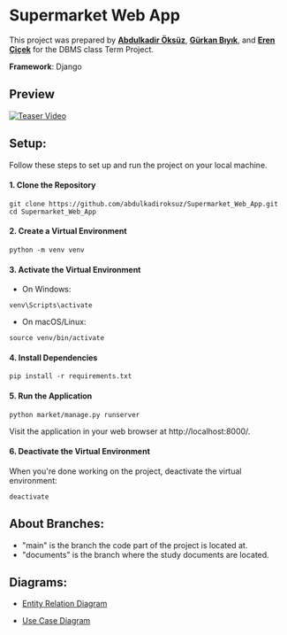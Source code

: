 # Supermarket Web App
This project was prepared by [__Abdulkadir Öksüz__](https://github.com/abdulkadiroksuz), [__Gürkan Bıyık__](https://github.com/grknbyk), and [__Eren Çiçek__](https://github.com/erenciceek) for the DBMS class Term Project.

__Framework__: Django
## Preview

[![Teaser Video](https://img.youtube.com/vi/HeyAbTITaTY/0.jpg)](https://www.youtube.com/watch?v=HeyAbTITaTY)

## Setup:
Follow these steps to set up and run the project on your local machine. 
#### 1. Clone the Repository
```
git clone https://github.com/abdulkadiroksuz/Supermarket_Web_App.git
cd Supermarket_Web_App
```
#### 2. Create a Virtual Environment
```
python -m venv venv
```
#### 3. Activate the Virtual Environment
- On Windows:
```
venv\Scripts\activate
```
- On macOS/Linux:
```
source venv/bin/activate
```
#### 4. Install Dependencies
```
pip install -r requirements.txt
```
#### 5. Run the Application
```
python market/manage.py runserver
```
Visit the application in your web browser at http://localhost:8000/.
#### 6. Deactivate the Virtual Environment
When you're done working on the project, deactivate the virtual environment:
```
deactivate
```

## About Branches:
- "main" is the branch the code part of the project is located at.
- "documents" is the branch where the study documents are located.
  
## Diagrams:

- [Entity Relation Diagram](https://lucid.app/lucidchart/d68e6404-50b2-4697-8b0e-35debead3c5e/view?page=0_0&invitationId=inv_1c6d98e6-f8b2-490d-aa01-f75406d19b66#)

- [Use Case Diagram](https://lucid.app/lucidchart/816685de-f2c5-45ec-9730-51bad9bb17dc/edit?viewport_loc=-1388%2C-1464%2C4105%2C2165%2C0_0&invitationId=inv_851bb3cc-e6b9-4e98-aca6-491c544d1eb7)
